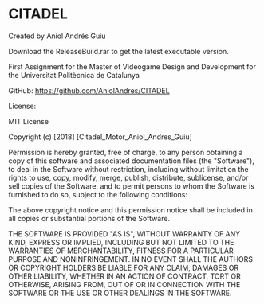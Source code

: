 # CITADEL
Created by Aniol Andrés Guiu

Download the ReleaseBuild.rar to get the latest executable version.

First Assignment for the Master of Videogame Design and Development for the Universitat Politècnica de Catalunya

GitHub: https://github.com/AniolAndres/CITADEL

License:

MIT License

Copyright (c) [2018] [Citadel_Motor_Aniol_Andres_Guiu]

Permission is hereby granted, free of charge, to any person obtaining a copy of this software and associated documentation files (the "Software"), to deal in the Software without restriction, including without limitation the rights to use, copy, modify, merge, publish, distribute, sublicense, and/or sell copies of the Software, and to permit persons to whom the Software is furnished to do so, subject to the following conditions:

The above copyright notice and this permission notice shall be included in all copies or substantial portions of the Software.

THE SOFTWARE IS PROVIDED "AS IS", WITHOUT WARRANTY OF ANY KIND, EXPRESS OR IMPLIED, INCLUDING BUT NOT LIMITED TO THE WARRANTIES OF MERCHANTABILITY, FITNESS FOR A PARTICULAR PURPOSE AND NONINFRINGEMENT. IN NO EVENT SHALL THE AUTHORS OR COPYRIGHT HOLDERS BE LIABLE FOR ANY CLAIM, DAMAGES OR OTHER LIABILITY, WHETHER IN AN ACTION OF CONTRACT, TORT OR OTHERWISE, ARISING FROM, OUT OF OR IN CONNECTION WITH THE SOFTWARE OR THE USE OR OTHER DEALINGS IN THE SOFTWARE.
